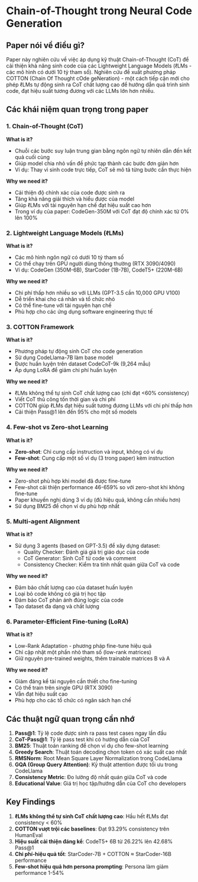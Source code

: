 # Chain-of-Thought trong Neural Code Generation

## Paper nói về điều gì?

Paper này nghiên cứu về việc áp dụng kỹ thuật Chain-of-Thought (CoT) để cải thiện khả năng sinh code của các Lightweight Language Models (ℓLMs - các mô hình có dưới 10 tỷ tham số). Nghiên cứu đề xuất phương pháp COTTON (Chain Of Thought cOde geNeration) - một cách tiếp cận mới cho phép ℓLMs tự động sinh ra CoT chất lượng cao để hướng dẫn quá trình sinh code, đạt hiệu suất tương đương với các LLMs lớn hơn nhiều.

## Các khái niệm quan trọng trong paper

### 1. Chain-of-Thought (CoT)

**What is it?**
- Chuỗi các bước suy luận trung gian bằng ngôn ngữ tự nhiên dẫn đến kết quả cuối cùng
- Giúp model chia nhỏ vấn đề phức tạp thành các bước đơn giản hơn
- Ví dụ: Thay vì sinh code trực tiếp, CoT sẽ mô tả từng bước cần thực hiện

**Why we need it?**
- Cải thiện độ chính xác của code được sinh ra
- Tăng khả năng giải thích và hiểu được của model
- Giúp ℓLMs với tài nguyên hạn chế đạt hiệu suất cao hơn
- Trong ví dụ của paper: CodeGen-350M với CoT đạt độ chính xác từ 0% lên 100%

### 2. Lightweight Language Models (ℓLMs)

**What is it?**
- Các mô hình ngôn ngữ có dưới 10 tỷ tham số
- Có thể chạy trên GPU người dùng thông thường (RTX 3090/4090)
- Ví dụ: CodeGen (350M-6B), StarCoder (1B-7B), CodeT5+ (220M-6B)

**Why we need it?**
- Chi phí thấp hơn nhiều so với LLMs (GPT-3.5 cần 10,000 GPU V100)
- Dễ triển khai cho cá nhân và tổ chức nhỏ
- Có thể fine-tune với tài nguyên hạn chế
- Phù hợp cho các ứng dụng software engineering thực tế

### 3. COTTON Framework

**What is it?**
- Phương pháp tự động sinh CoT cho code generation
- Sử dụng CodeLlama-7B làm base model
- Được huấn luyện trên dataset CodeCoT-9k (9,264 mẫu)
- Áp dụng LoRA để giảm chi phí huấn luyện

**Why we need it?**
- ℓLMs không thể tự sinh CoT chất lượng cao (chỉ đạt <60% consistency)
- Viết CoT thủ công tốn thời gian và chi phí
- COTTON giúp ℓLMs đạt hiệu suất tương đương LLMs với chi phí thấp hơn
- Cải thiện Pass@1 lên đến 95% cho một số models

### 4. Few-shot vs Zero-shot Learning

**What is it?**
- **Zero-shot**: Chỉ cung cấp instruction và input, không có ví dụ
- **Few-shot**: Cung cấp một số ví dụ (3 trong paper) kèm instruction

**Why we need it?**
- Zero-shot phù hợp khi model đã được fine-tune
- Few-shot cải thiện performance 46-659% so với zero-shot khi không fine-tune
- Paper khuyến nghị dùng 3 ví dụ (đủ hiệu quả, không cần nhiều hơn)
- Sử dụng BM25 để chọn ví dụ phù hợp nhất

### 5. Multi-agent Alignment

**What is it?**
- Sử dụng 3 agents (based on GPT-3.5) để xây dựng dataset:
  - Quality Checker: Đánh giá giá trị giáo dục của code
  - CoT Generator: Sinh CoT từ code và comment
  - Consistency Checker: Kiểm tra tính nhất quán giữa CoT và code

**Why we need it?**
- Đảm bảo chất lượng cao của dataset huấn luyện
- Loại bỏ code không có giá trị học tập
- Đảm bảo CoT phản ánh đúng logic của code
- Tạo dataset đa dạng và chất lượng

### 6. Parameter-Efficient Fine-tuning (LoRA)

**What is it?**
- Low-Rank Adaptation - phương pháp fine-tune hiệu quả
- Chỉ cập nhật một phần nhỏ tham số (low-rank matrices)
- Giữ nguyên pre-trained weights, thêm trainable matrices B và A

**Why we need it?**
- Giảm đáng kể tài nguyên cần thiết cho fine-tuning
- Có thể train trên single GPU (RTX 3090)
- Vẫn đạt hiệu suất cao
- Phù hợp cho các tổ chức có ngân sách hạn chế

## Các thuật ngữ quan trọng cần nhớ

1. **Pass@1**: Tỷ lệ code được sinh ra pass test cases ngay lần đầu
2. **CoT-Pass@1**: Tỷ lệ pass test khi có hướng dẫn của CoT
3. **BM25**: Thuật toán ranking để chọn ví dụ cho few-shot learning
4. **Greedy Search**: Thuật toán decoding chọn token có xác suất cao nhất
5. **RMSNorm**: Root Mean Square Layer Normalization trong CodeLlama
6. **GQA (Group Query Attention)**: Kỹ thuật attention được tối ưu trong CodeLlama
7. **Consistency Metric**: Đo lường độ nhất quán giữa CoT và code
8. **Educational Value**: Giá trị học tập/hướng dẫn của CoT cho developers

## Key Findings

1. **ℓLMs không thể tự sinh CoT chất lượng cao**: Hầu hết ℓLMs đạt consistency < 60%
2. **COTTON vượt trội các baselines**: Đạt 93.29% consistency trên HumanEval
3. **Hiệu suất cải thiện đáng kể**: CodeT5+ 6B từ 26.22% lên 42.68% Pass@1
4. **Chi phí-hiệu quả tốt**: StarCoder-7B + COTTON ≈ StarCoder-16B performance
5. **Few-shot hiệu quả hơn persona prompting**: Persona làm giảm performance 1-54%